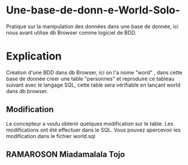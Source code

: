 # Une-base-de-donn-e-World-Solo-
Pratique sur la manipulation des données dans une base de donnée, ici nous avant utilise db Browser comme logiciel de BDD.  


# Explication 
Création d'une BDD dans db Browser, ici on l'a nome "word" , dans cette base de donnée  creer une table "personnes" et reproduire ce tableau suivant avec le langage SQL, cette table sera vérifiable en lançant world dans db browser. 
## Modification 
Le concepteur a voulu obtenir  quelques modification sur le table. Les modifications ont été effectuer dans le SQL. Vous pouvez apercevoir les modification dans le fichier world.sql  



## RAMAROSON Miadamalala Tojo 
